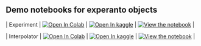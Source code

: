 ## Demo notebooks for experanto objects

| Experiment | [![Open In Colab](https://colab.research.google.com/assets/colab-badge.svg)](https://colab.research.google.com/github/neuronmorph/experanto/blob/main/examples/sensorium/experiment.ipynb) | [![Open In kaggle](https://kaggle.com/static/images/open-in-kaggle.svg)](https://kaggle.com/kernels/welcome?src=https://raw.githubusercontent.com/neuronmorph/experanto/blob/main/examples/sensorium/experiment.ipynb) | [![View the notebook](https://img.shields.io/badge/render-nbviewer-orange.svg)](https://nbviewer.jupyter.org/github/neuronmorph/experanto/blob/main/examples/sensorium/experiment.ipynb?flush_cache=true) |  

| Interpolator | [![Open In Colab](https://colab.research.google.com/assets/colab-badge.svg)](https://colab.research.google.com/github/neuronmorph/experanto/blob/main/examples/sensorium/interpolator_demo.ipynb) | [![Open In kaggle](https://kaggle.com/static/images/open-in-kaggle.svg)](https://kaggle.com/kernels/welcome?src=https://raw.githubusercontent.com/neuronmorph/experanto/blob/main/examples/sensorium/interpolator_demo.ipynb) | [![View the notebook](https://img.shields.io/badge/render-nbviewer-orange.svg)](https://nbviewer.jupyter.org/github/neuronmorph/experanto/blob/main/examples/sensorium/interpolator_demo.ipynb?flush_cache=true) |  
